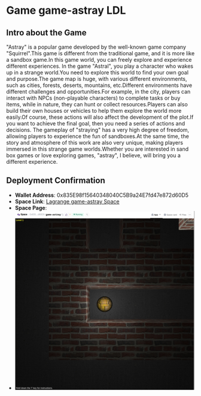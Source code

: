 # Game game-astray LDL

## Intro about the Game
"Astray" is a popular game developed by the well-known game company "Squirrel".This game is different from the traditional game, and it is more like a sandbox game.In this game world, you can freely explore and experience different experiences.
In the game "Astral", you play a character who wakes up in a strange world.You need to explore this world to find your own goal and purpose.The game map is huge, with various different environments, such as cities, forests, deserts, mountains, etc.Different environments have different challenges and opportunities.For example, in the city, players can interact with NPCs (non-playable characters) to complete tasks or buy items, while in nature, they can hunt or collect resources.Players can also build their own houses or vehicles to help them explore the world more easily.Of course, these actions will also affect the development of the plot.If you want to achieve the final goal, then you need a series of actions and decisions. 
The gameplay of "straying" has a very high degree of freedom, allowing players to experience the fun of sandboxes.At the same time, the story and atmosphere of this work are also very unique, making players immersed in this strange game worlds.Whether you are interested in sand box games or love exploring games, "astray", I believe, will bring you a different experience.
## Deployment Confirmation

- **Wallet Address**: 0x835E98f15640348040C5B9a24E7fd47e872d60D5
- **Space Link**: [Lagrange game-astray Space](https://lagrangedao.org/spaces/0x835E98f15640348040C5B9a24E7fd47e872d60D5/game-astray/app)
- **Space Page**:
- ![image](https://github.com/harleyLuke/awesome-swanchain/blob/images/images/game-astray.jpg)

